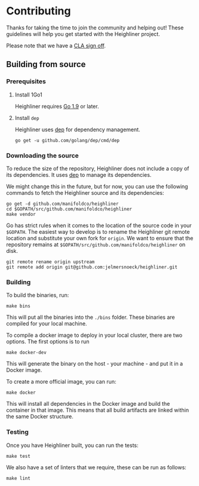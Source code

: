 # Contributing

Thanks for taking the time to join the community and helping out! These
guidelines will help you get started with the Heighliner project.

Please note that we have a [CLA sign off](https://cla-assistant.io/manifoldco/heighliner).

## Building from source

### Prerequisites

1. Install 1Go1

    Heighliner requires [Go 1.9][1] or later.

2. Install `dep`

    Heighliner uses [dep][1] for dependency management.

    ```
    go get -u github.com/golang/dep/cmd/dep
    ```

### Downloading the source

To reduce the size of the repository, Heighliner does not include a copy of its
dependencies. It uses [dep][2] to manage its dependencies.

We might change this in the future, but for now, you can use the following
commands to fetch the Heighliner source and its dependencies:

```
go get -d github.com/manifoldco/heighliner
cd $GOPATH/src/github.com/manifoldco/heighliner
make vendor
```

Go has strict rules when it comes to the location of the source code in your
`$GOPATH`. The easiest way to develop is to rename the Heighliner git remote
location and substitute your own fork for `origin`. We want to ensure that the
repository remains at `$GOPATH/src/github.com/manifoldco/heighliner` on disk.

```
git remote rename origin upstream
git remote add origin git@github.com:jelmersnoeck/heighliner.git
```

### Building

To build the binaries, run:

```
make bins
```

This will put all the binaries into the `./bins` folder. These binaries are
compiled for your local machine.

To compile a docker image to deploy in your local cluster, there are two
options. The first options is to run

```
make docker-dev
```

This will generate the binary on the host - your machine - and put it in a
Docker image.

To create a more official image, you can run:

```
make docker
```

This will install all dependencies in the Docker image and build the container
in that image. This means that all build artifacts are linked within the same
Docker structure.

### Testing

Once you have Heighliner built, you can run the tests:

```
make test
```

We also have a set of linters that we require, these can be run as follows:

```
make lint
```

[1]: https://golang.org
[2]: https://github.com/golang/dep
